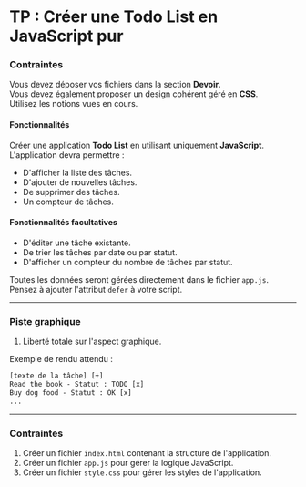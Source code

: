 # TP : **Créer une Todo List en JavaScript pur**  

### Contraintes  

Vous devez déposer vos fichiers dans la section **Devoir**.  
Vous devez également proposer un design cohérent géré en **CSS**.  
Utilisez les notions vues en cours.  

#### Fonctionnalités  

Créer une application **Todo List** en utilisant uniquement **JavaScript**. L'application devra permettre :  

- D'afficher la liste des tâches.  
- D'ajouter de nouvelles tâches.  
- De supprimer des tâches. 
- Un compteur de tâches.

#### Fonctionnalités facultatives  

- D'éditer une tâche existante.  
- De trier les tâches par date ou par statut.  
- D'afficher un compteur du nombre de tâches par statut.  

Toutes les données seront gérées directement dans le fichier `app.js`. Pensez à ajouter l'attribut `defer` à votre script.  

---

### Piste graphique  

1. Liberté totale sur l'aspect graphique.  

Exemple de rendu attendu :  

```txt
[texte de la tâche] [+]
Read the book - Statut : TODO [x]
Buy dog food - Statut : OK [x]
...
```

---

### Contraintes  

1. Créer un fichier `index.html` contenant la structure de l'application.  
2. Créer un fichier `app.js` pour gérer la logique JavaScript.  
3. Créer un fichier `style.css` pour gérer les styles de l'application.  
